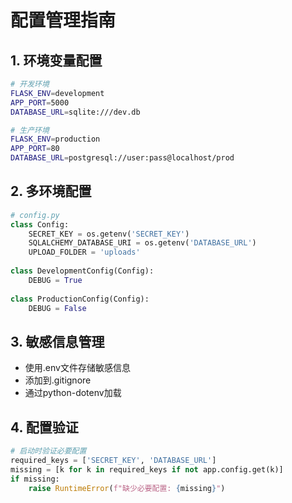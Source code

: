 # 配置管理指南

## 1. 环境变量配置
```bash
# 开发环境
FLASK_ENV=development
APP_PORT=5000
DATABASE_URL=sqlite:///dev.db

# 生产环境
FLASK_ENV=production
APP_PORT=80
DATABASE_URL=postgresql://user:pass@localhost/prod
```

## 2. 多环境配置
```python
# config.py
class Config:
    SECRET_KEY = os.getenv('SECRET_KEY')
    SQLALCHEMY_DATABASE_URI = os.getenv('DATABASE_URL')
    UPLOAD_FOLDER = 'uploads'
    
class DevelopmentConfig(Config):
    DEBUG = True
    
class ProductionConfig(Config):
    DEBUG = False
```

## 3. 敏感信息管理
- 使用.env文件存储敏感信息
- 添加到.gitignore
- 通过python-dotenv加载

## 4. 配置验证
```python
# 启动时验证必要配置
required_keys = ['SECRET_KEY', 'DATABASE_URL']
missing = [k for k in required_keys if not app.config.get(k)]
if missing:
    raise RuntimeError(f"缺少必要配置: {missing}")
